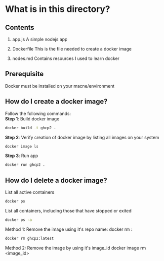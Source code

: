 # What is in this directory?

## Contents
1. app.js
A simple nodejs app

2. Dockerfile
This is the file needed to create a docker image

3. nodes.md
Contains resources I used to learn docker

## Prerequisite
Docker must be installed on your macne/environment

## How do I create a docker image?
Follow the following commands:<br>
**Step 1**: Build docker image
```sh
docker build -t ghcp2 .
```
**Step 2**: Verify creation of docker image by listing all images on your system
```sh
docker image ls
```
**Step 3**: Run app
```sh
docker run ghcp2 .
```

## How do I delete a docker image?
List all active containers
```sh
docker ps
```
List all containers, including those that have stopped or exited
```sh
docker ps -a
```
Method 1:
Remove the image using it's repo name: docker rm <reponame>:<tag>
```sh
docker rm ghcp2:latest 
```
Method 2: 
Remove the image by using it's image_id
docker image rm <image_id>